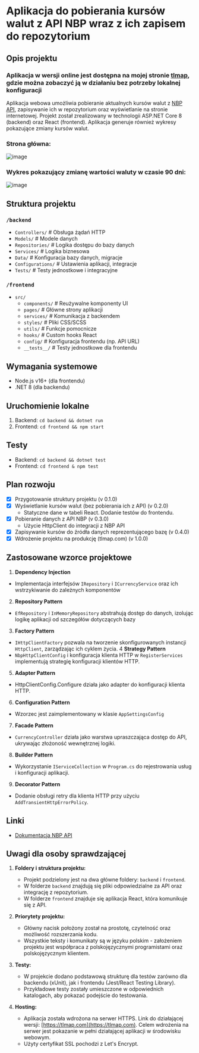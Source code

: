 # Aplikacja do pobierania kursów walut z API NBP wraz z ich zapisem do repozytorium

## Opis projektu

### Aplikacja w wersji online jest dostępna na mojej stronie [tlmap](https://tlmap.com), gdzie można zobaczyć ją w działaniu bez potrzeby lokalnej konfiguracji

Aplikacja webowa umożliwia pobieranie aktualnych kursów walut z [NBP API](http://api.nbp.pl/), zapisywanie ich w repozytorium oraz wyświetlanie na stronie internetowej.
Projekt został zrealizowany w technologii ASP.NET Core 8 (backend) oraz React (frontend).
Aplikacja generuje również wykresy pokazujące zmiany kursów walut.

### Strona główna:
![image](https://github.com/user-attachments/assets/a76ee131-f345-48ae-b5e6-44b39df70f62)
### Wykres pokazujący zmianę wartości waluty w czasie 90 dni:
![image](https://github.com/user-attachments/assets/ad9c9c82-b2f0-4f23-912e-a2f09169b838)


## Struktura projektu

### `/backend`
- `Controllers/`        # Obsługa żądań HTTP
- `Models/`             # Modele danych
- `Repositories/`       # Logika dostępu do bazy danych
- `Services/`           # Logika biznesowa
- `Data/`               # Konfiguracja bazy danych, migracje
- `Configurations/`     # Ustawienia aplikacji, integracje
- `Tests/`              # Testy jednostkowe i integracyjne

### `/frontend`
- `src/`
  - `components/`       # Reużywalne komponenty UI
  - `pages/`            # Główne strony aplikacji
  - `services/`         # Komunikacja z backendem
  - `styles/`           # Pliki CSS/SCSS
  - `utils/`            # Funkcje pomocnicze
  - `hooks/`            # Custom hooks React
  - `config/`           # Konfiguracja frontendu (np. API URL)
  - `__tests__/`        # Testy jednostkowe dla frontendu
  
## Wymagania systemowe
- Node.js v16+ (dla frontendu)
- .NET 8 (dla backendu)

## Uruchomienie lokalne
1. Backend: `cd backend && dotnet run`
2. Frontend: `cd frontend && npm start`

## Testy
- Backend: `cd backend && dotnet test`
- Frontend: `cd frontend & npm test`

## Plan rozwoju
- [x] Przygotowanie struktury projektu (v 0.1.0)
- [x] Wyświetlanie kursów walut (bez pobierania ich z API) (v 0.2.0)
	- Statyczne dane w tabeli React. Dodanie testów do frontendu.
- [x] Pobieranie danych z API NBP (v 0.3.0)
	- Użycie HttpClient do integracji z NBP API
- [x] Zapisywanie kursów do źródła danych reprezentującego bazę (v 0.4.0)
- [x] Wdrożenie projektu na produkcję (tlmap.com) (v 1.0.0)

## Zastosowane wzorce projektowe

1. **Dependency Injection**
 - Implementacja interfejsów `IRepository` i `ICurrencyService` oraz ich wstrzykiwanie do zależnych komponentów
2. **Repository Pattern**
 - `EfRepository` i `InMemoryRepository` abstrahują dostęp do danych, izolując logikę aplikacji od szczegółów dotyczących bazy
3. **Factory Pattern**
 - `IHttpClientFactory` pozwala na tworzenie skonfigurowanych instancji `HttpClient`, zarządzając ich cyklem życia.
4 **Strategy Pattern**
 - `NbpHttpClientConfig` i konfiguracja klienta HTTP w `RegisterServices` implementują strategię konfiguracji klientów HTTP.
5. **Adapter Pattern**
 - HttpClientConfig.Configure działa jako adapter do konfiguracji klienta HTTP.
6. **Configuration Pattern**
 - Wzorzec jest zaimplementowany w klasie `AppSettingsConfig`
7. **Facade Pattern**
- `CurrencyController` działa jako warstwa upraszczająca dostęp do API, ukrywając złożoność wewnętrznej logiki.
8. **Builder Pattern**
- Wykorzystanie `IServiceCollection` w `Program.cs` do rejestrowania usług i konfiguracji aplikacji.
9. **Decorator Pattern**
- Dodanie obsługi retry dla klienta HTTP przy użyciu `AddTransientHttpErrorPolicy`.

## Linki
- [Dokumentacja NBP API](http://api.nbp.pl/)

## Uwagi dla osoby sprawdzającej
1. **Foldery i struktura projektu:**
   - Projekt podzielony jest na dwa główne foldery: `backend` i `frontend`.
   - W folderze `backend` znajdują się pliki odpowiedzialne za API oraz integrację z repozytorium.
   - W folderze `frontend` znajduje się aplikacja React, która komunikuje się z API.

2. **Priorytety projektu:**
   - Główny nacisk położony został na prostotę, czytelność oraz możliwość rozszerzania kodu.
   - Wszystkie teksty i komunikaty są w języku polskim - założeniem projektu jest współpraca z polskojęzycznymi programistami oraz polskojęzycznym klientem.

3. **Testy:**
   - W projekcie dodano podstawową strukturę dla testów zarówno dla backendu (xUnit), jak i frontendu (Jest/React Testing Library).
   - Przykładowe testy zostały umieszczone w odpowiednich katalogach, aby pokazać podejście do testowania.

4. **Hosting:**
   - Aplikacja została wdrożona na serwer HTTPS. Link do działającej wersji: [https://tlmap.com](https://tlmap.com). Celem wdrożenia na serwer jest pokazanie w pełni działającej aplikacji
   w środowisku webowym.
   - Użyty certyfikat SSL pochodzi z Let's Encrypt.
